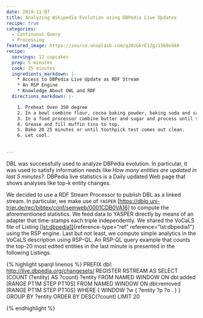 ```yaml
---
date: 2019-11-07
title: Analyzing Wikipedia Evolution using DBPedia Live Updates
recipe: true
categories:
  - Continuous Query
  - Processing
featured_image: https://source.unsplash.com/qJ0zGkrE1Zg/1560x940
recipe:
  servings: 12 cupcakes
  prep: 5 minutes
  cook: 25 minutes
  ingredients_markdown: |-
    * Access to DBPedia Live Update as RDF Stream
    * An RSP Engine
    * Knowledge About OWL and RDF
  directions_markdown: |-

    1. Preheat Oven 350 degree
    2. In a bowl combine flour, cocoa baking powder, baking soda and salt.
    3. In a food processor combine butter and sugar and process until smooth. Add the eggs, 4 oz. of chocolate pieces and vanilla. Add half of the flour mixture and ½ of the milk. Process and add the other half of the flour and the remainder of the milk. Slowly, add the hot water.
    4. Grease and fill muffin tins to top.
    5. Bake 20 25 minutes or until toothpick test comes out clean.
    6. Let cool.

 
---
```



DBL was successfully used to analyze DBPedia evolution. In particular,
it was used to satisfy information needs like *How many entities are
updated in last 5 minutes?*. DBPedia live statistics is a Daily updated
Web page that shows analyses like top-k entity changes.

We decided to use a RDF Stream Processor to publish DBL as a linked
stream. In particular, we make use of
`YASPER` [https://dblp.uni-trier.de/rec/bibtex/conf/semweb/0001CDB0VA16] to compute the aforementioned
statistics. We feed data to YASPER directly by means of an adapter that
time-stamps each triple independently. We shared the VoCaLS file of
Listing [\[lst:dbpedia1\]](#lst:dbpedia1){reference-type="ref"
reference="lst:dbpedia1"} using the RSP engine. Last but not least, we
compute simple analytics in the VoCaLS description using RSP-QL. An
RSP-QL query example that counts the top-20 most edited entities in the
last minute is presented in the following Listings.

{% highlight sparql linenos %}
PREFIX dbl: <http://live.dbpedia.org/changesets/>
REGISTER RSTREAM <top20MosteditedEntities> AS
SELECT (COUNT (?entity) AS ?count) ?entity
FROM NAMED WINDOW <wa> ON dbl:added [RANGE PT1M STEP PT10S]
FROM NAMED WINDOW <wr> ON dbl:removed [RANGE PT1M STEP PT10S]
WHERE { WINDOW ?w { ?entity ?p ?o . } }
GROUP BY ?entity ORDER BY DESC(?count) LIMIT 20

{% endhighlight %}